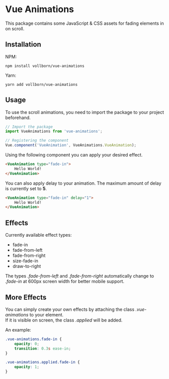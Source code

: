 # Vue Animations
This package contains some JavaScript & CSS assets for fading elements in on scroll.


## Installation
NPM:
```shell
npm install vollborn/vue-animations
```

Yarn:
```shell
yarn add vollborn/vue-animations
```


## Usage
To use the scroll animations, you need to import the package to your project beforehand.
```js
// Import the package
import VueAnimations from 'vue-animations';

// Registering the component
Vue.component('VueAnimation', VueAnimations.VueAnimation);
```

Using the following component you can apply your desired effect.

```html
<VueAnimation type="fade-in">
    Hello World!
</VueAnimation>
```

You can also apply delay to your animation. The maximum amount of delay is currently set to **5**.

```html
<VueAnimation type="fade-in" delay="1">
    Hello World!
</VueAnimation>
```

## Effects

Currently available effect types:
- fade-in
- fade-from-left
- fade-from-right
- size-fade-in
- draw-to-right

The types *.fade-from-left* and *.fade-from-right* automatically change to *.fade-in* at 600px screen width for better mobile support.


## More Effects
You can simply create your own effects by attaching the class *.vue-animations* to your element.
<br />If it is visible on screen, the class *.applied* will be added.

An example:
```css
.vue-animations.fade-in {
    opacity: 0;
    transition: 0.3s ease-in;
}

.vue-animations.applied.fade-in {
    opacity: 1;
}
```